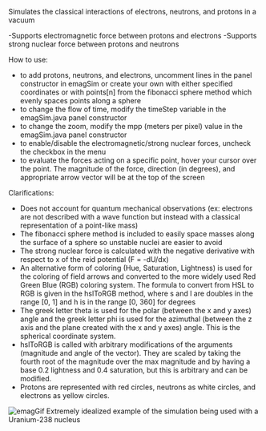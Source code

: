 Simulates the classical interactions of electrons, neutrons, and protons in a vacuum

-Supports electromagnetic force between protons and electrons
-Supports strong nuclear force between protons and neutrons


How to use:
- to add protons, neutrons, and electrons, uncomment lines in the panel constructor in emagSim or create your own with either specified coordinates or with points[n] from the fibonacci sphere method which evenly spaces points along a sphere
- to change the flow of time, modify the timeStep variable in the emagSim.java panel constructor
- to change the zoom, modify the mpp (meters per pixel) value in the emagSim.java panel constructor
- to enable/disable the electromagnetic/strong nuclear forces, uncheck the checkbox in the menu
- to evaluate the forces acting on a specific point, hover your cursor over the point. The magnitude of the force, direction (in degrees), and appropriate arrow vector will be at the top of the screen

Clarifications:
- Does not account for quantum mechanical observations (ex: electrons are not described with a wave function but instead with a classical representation of a point-like mass)
- The fibonacci sphere method is included to easily space masses along the surface of a sphere so unstable nuclei are easier to avoid
- The strong nuclear force is calculated with the negative derivative with respect to x of the reid potential (F = -dU/dx)
- An alternative form of coloring (Hue, Saturation, Lightness) is used for the coloring of field arrows and converted to the more widely used Red Green Blue (RGB) coloring system. The formula to convert from HSL to RGB is given in the hslToRGB method, where s and l are doubles in the range [0, 1] and h is in the range [0, 360] for degrees
- The greek letter theta is used for the polar (between the x and y axes) angle and the greek letter phi is used for the azimuthal (between the z axis and the plane created with the x and y axes) angle. This is the spherical coordinate system.
- hslToRGB is called with arbitrary modifications of the arguments (magnitude and angle of the vector). They are scaled by taking the fourth root of the magnitude over the max magnitude and by having a base 0.2 lightness and 0.4 saturation, but this is arbitrary and can be modified.
- Protons are represented with red circles, neutrons as white circles, and electrons as yellow circles.
  

![emagGif](https://github.com/user-attachments/assets/9eac0a9e-e40c-48b0-8ecb-1635ae4bf33d)
Extremely idealized example of the simulation being used with a Uranium-238 nucleus
